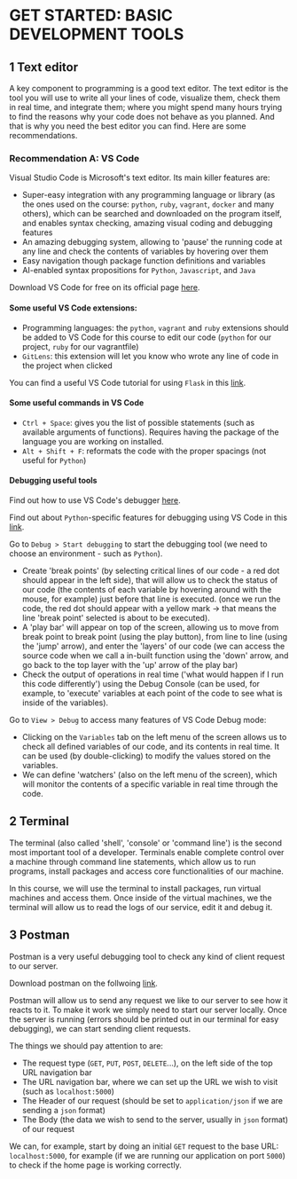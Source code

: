 # GET STARTED: BASIC DEVELOPMENT TOOLS

## 1 Text editor
A key component to programming is a good text editor. The text editor is the tool you will use to write all your lines of code, visualize them, check them in real time, and integrate them; where you might spend many hours trying to find the reasons why your code does not behave as you planned. And that is why you need the best editor you can find. Here are some recommendations.

### Recommendation A: VS Code
Visual Studio Code is Microsoft's text editor. Its main killer features are:
- Super-easy integration with any programming language or library (as the ones used on the course: `python`, `ruby`, `vagrant`, `docker` and many others), which can be searched and downloaded on the program itself, and enables syntax checking, amazing visual coding and debugging features
- An amazing debugging system, allowing to 'pause' the running code at any line and check the contents of variables by hovering over them
- Easy navigation though package function definitions and variables
- AI-enabled syntax propositions for `Python`, `Javascript`, and `Java`

Download VS Code for free on its official page [here](https://code.visualstudio.com/).

#### Some useful VS Code extensions:
- Programming languages: the `python`, `vagrant` and `ruby` extensions should be added to VS Code for this course to edit our code (`python` for our project, `ruby` for our vagrantfile)
- `GitLens`: this extension will let you know who wrote any line of code in the project when clicked

You can find a useful VS Code tutorial for using `Flask` in this [link](https://code.visualstudio.com/docs/python/tutorial-flask).

#### Some useful commands in VS Code
- `Ctrl + Space`: gives you the list of possible statements (such as available arguments of functions). Requires having the package of the language you are working on installed.
- `Alt + Shift + F`: reformats the code with the proper spacings (not useful for `Python`)

#### Debugging useful tools
Find out how to use VS Code's debugger [here](https://code.visualstudio.com/docs/python/python-tutorial#_configure-and-run-the-debugger).

Find out about `Python`-specific features for debugging using VS Code in this [link](https://code.visualstudio.com/docs/python/debugging).

Go to `Debug > Start debugging` to start the debugging tool (we need to choose an environment - such as `Python`).
- Create 'break points' (by selecting critical lines of our code - a red dot should appear in the left side), that will allow us to check the status of our code (the contents of each variable by hovering around with the mouse, for example) just before that line is executed. (once we run the code, the red dot should appear with a yellow mark -> that means the line 'break point' selected is about to be executed).
- A 'play bar' will appear on top of the screen, allowing us to move from break point to break point (using the play button), from line to line (using the 'jump' arrow), and enter the 'layers' of our code (we can access the source code when we call a in-built function using the 'down' arrow, and go back to the top layer with the 'up' arrow of the play bar)
- Check the output of operations in real time ('what would happen if I run this code differently') using the Debug Console (can be used, for example, to 'execute' variables at each point of the code to see what is inside of the variables).

Go to `View > Debug` to access many features of VS Code Debug mode:
- Clicking on the `Variables` tab on the left menu of the screen allows us to check all defined variables of our code, and its contents in real time. It can be used (by double-clicking) to modify the values stored on the variables.
- We can define 'watchers' (also on the left menu of the screen), which will monitor the contents of a specific variable in real time through the code.

## 2 Terminal
The terminal (also called 'shell', 'console' or 'command line') is the second most important tool of a developer. Terminals enable complete control over a machine through command line statements, which allow us to run programs, install packages and access core functionalities of our machine. 

In this course, we will use the terminal to install packages, run virtual machines and access them. Once inside of the virtual machines, we the terminal will allow us to read the logs of our service, edit it and debug it.

## 3 Postman
Postman is a very useful debugging tool to check any kind of client request to our server.

Download postman on the follwoing [link](https://www.getpostman.com/).

Postman will allow us to send any request we like to our server to see how it reacts to it. To make it work we simply need to start our server locally. Once the server is running (errors should be printed out in our terminal for easy debugging), we can start sending client requests.

The things we should pay attention to are:
- The request type (`GET`, `PUT`, `POST`, `DELETE`...), on the left side of the top URL navigation bar
- The URL navigation bar, where we can set up the URL we wish to visit (such as `localhost:5000`)
- The Header of our request (should be set to `application/json` if we are sending a `json` format)
- The Body (the data we wish to send to the server, usually in `json` format) of our request

We can, for example, start by doing an initial `GET` request to the base URL: `localhost:5000`, for example (if we are running our application on port `5000`) to check if the home page is working correctly. 
